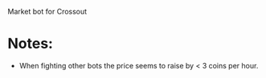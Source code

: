Market bot for Crossout

# Notes: 

- When fighting other bots the price seems to raise by < 3 coins per hour.